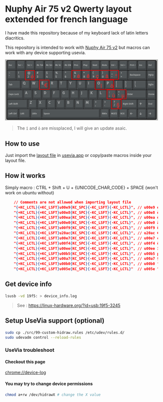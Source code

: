# Nuphy Air 75 v2 Qwerty layout extended for french language

I have made this repository because of my keyboard lack of latin letters diacritics.

This repository is intended to work with [Nuphy Air 75 v2](https://nuphy.com/products/air75-v2?_pos=1&_sid=5d5e70d9b&_ss=r)
but macros can work with any device supporting usevia.

![keyboard](./assets/mapped.png)

> The `î` and `ô` are missplaced, I will give an update asaic.

## How to use

Just import the [layout file](./src/layout.json) in [usevia.app](https://usevia.app) or copy/paste macros inside your layout file.

## How it works

Simply macro : CTRL + Shift + U + {UNICODE_CHAR_CODE} + SPACE (won't work on ubuntu without)

``` json
    // Comments are not allowed when importing layout file    
    "{+KC_LCTL}{+KC_LSFT}u00e9{KC_SPC}{-KC_LSFT}{-KC_LCTL}", // u00e9 é (acute e)
    "{+KC_LCTL}{+KC_LSFT}u00e8{KC_SPC}{-KC_LSFT}{-KC_LCTL}", // u00e8 è (grave e)
    "{+KC_LCTL}{+KC_LSFT}u00ea{KC_SPC}{-KC_LSFT}{-KC_LCTL}", // u00ea ê (circumflex e)
    "{+KC_LCTL}{+KC_LSFT}u00e0{KC_SPC}{-KC_LSFT}{-KC_LCTL}", // u00e0 à (grave a)
    "{+KC_LCTL}{+KC_LSFT}u00f9{KC_SPC}{-KC_LSFT}{-KC_LCTL}", // u00f9 ù (grave u)
    "{+KC_LCTL}{+KC_LSFT}u20ac{KC_SPC}{-KC_LSFT}{-KC_LCTL}", // u20ac € (euro sign)
    "{+KC_LCTL}{+KC_LSFT}u00e7{KC_SPC}{-KC_LSFT}{-KC_LCTL}", // u00e7 ç (cedilla c)
    "{+KC_LCTL}{+KC_LSFT}u00f4{KC_SPC}{-KC_LSFT}{-KC_LCTL}", // u00f4 ô (circumflex o)
    "{+KC_LCTL}{+KC_LSFT}u00ee{KC_SPC}{-KC_LSFT}{-KC_LCTL}", // u00ee î (circumflex i)
    "{+KC_LCTL}{+KC_LSFT}u00b5{KC_SPC}{-KC_LSFT}{-KC_LCTL}", // u00b5 µ (micro sign)
    "{+KC_LCTL}{+KC_LSFT}u00a7{KC_SPC}{-KC_LSFT}{-KC_LCTL}", // u00a7 § (section sign)
    "{+KC_LCTL}{+KC_LSFT}u00b0{KC_SPC}{-KC_LSFT}{-KC_LCTL}", // u00b0 ° (degree sign)
    "{+KC_LCTL}{+KC_LSFT}u005e{KC_SPC}{-KC_LSFT}{-KC_LCTL}"  // u005e ^ (caret)
``` 

## Get device info

``` bash
lsusb -vd 19f5: > device_info.log
```

> See : https://linux-hardware.org/?id=usb:19f5-3245

## Setup UseVia support (optional)

``` bash
sudo cp ./src/99-custom-hidraw.rules /etc/udev/rules.d/
sudo udevadm control --reload-rules
```

### UseVia troubleshoot

#### Checkout this page

[chrome://device-log](chrome://device-log)

#### You may try to change device permissions

``` bash
chmod a+rw /dev/hidrawX # change the X value
```
